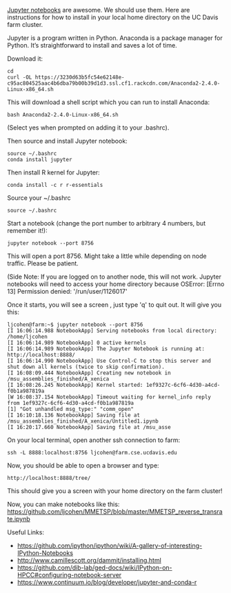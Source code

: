 [Jupyter notebooks](http://jupyter.org/) are awesome. We should use them. Here are instructions for how to install in your local home directory on the UC Davis farm cluster.

Jupyter is a program written in Python. Anaconda is a package manager for Python. It’s straightforward to install and saves a lot of time. 

Download it:

    cd
    curl -OL https://3230d63b5fc54e62148e-c95ac804525aac4b6dba79b00b39d1d3.ssl.cf1.rackcdn.com/Anaconda2-2.4.0-Linux-x86_64.sh

This will download a shell script which you can run to install Anaconda:

    bash Anaconda2-2.4.0-Linux-x86_64.sh

(Select yes when prompted on adding it to your .bashrc).

Then source and install Jupyter notebook:

    source ~/.bashrc
    conda install jupyter

Then install R kernel for Jupyter:

    conda install -c r r-essentials

Source your ~/.bashrc

    source ~/.bashrc

Start a notebook (change the port number to arbitrary 4 numbers, but remember it!):

    jupyter notebook --port 8756

This will open a port 8756. Might take a little while depending on node traffic. Please be patient. 

(Side Note: If you are logged on to another node, this will not work. Jupyter notebooks will need to access your home directory because OSError: [Errno 13] Permission denied: '/run/user/1126017'

Once it starts, you will see a screen , just type 'q' to quit out. It will give you this:

    ljcohen@farm:~$ jupyter notebook --port 8756
    [I 16:06:14.988 NotebookApp] Serving notebooks from local directory: /home/ljcohen
    [I 16:06:14.989 NotebookApp] 0 active kernels 
    [I 16:06:14.989 NotebookApp] The Jupyter Notebook is running at: http://localhost:8888/
    [I 16:06:14.990 NotebookApp] Use Control-C to stop this server and shut down all kernels (twice to skip confirmation).
    [I 16:08:09.444 NotebookApp] Creating new notebook in /msu_assemblies_finished/A_xenica
    [I 16:08:26.245 NotebookApp] Kernel started: 1ef9327c-6cf6-4d30-a4cd-f0b1a987819a
    [W 16:08:37.154 NotebookApp] Timeout waiting for kernel_info reply from 1ef9327c-6cf6-4d30-a4cd-f0b1a987819a
    [1] "Got unhandled msg_type:" "comm_open"              
    [I 16:10:18.136 NotebookApp] Saving file at /msu_assemblies_finished/A_xenica/Untitled1.ipynb
    [I 16:20:17.660 NotebookApp] Saving file at /msu_asse

On your local terminal, open another ssh connection to farm:

    ssh -L 8888:localhost:8756 ljcohen@farm.cse.ucdavis.edu


Now, you should be able to open a browser and type: 

    http://localhost:8888/tree/

This should give you a screen with your home directory on the farm cluster!

Now, you can make notebooks like this: https://github.com/ljcohen/MMETSP/blob/master/MMETSP_reverse_transrate.ipynb

Useful Links:

* https://github.com/ipython/ipython/wiki/A-gallery-of-interesting-IPython-Notebooks
* http://www.camillescott.org/dammit/installing.html
* https://github.com/dib-lab/ged-docs/wiki/IPython-on-HPCC#configuring-notebook-server
* https://www.continuum.io/blog/developer/jupyter-and-conda-r



